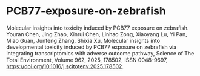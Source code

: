 # PCB77-exposure-on-zebrafish<br>
Molecular insights into toxicity induced by PCB77 exposure on zebrafish.<br>
Youran Chen, Jing Zhao, Xinrui Chen, Linhao Zong, Xiaoyang Lu, Yi Pan, Miao Guan, Junfeng Zhang, Shixia Xu,
Molecular insights into developmental toxicity induced by PCB77 exposure on zebrafish via integrating transcriptomics with adverse outcome pathway,
Science of The Total Environment,
Volume 962,
2025,
178502,
ISSN 0048-9697,
https://doi.org/10.1016/j.scitotenv.2025.178502.

